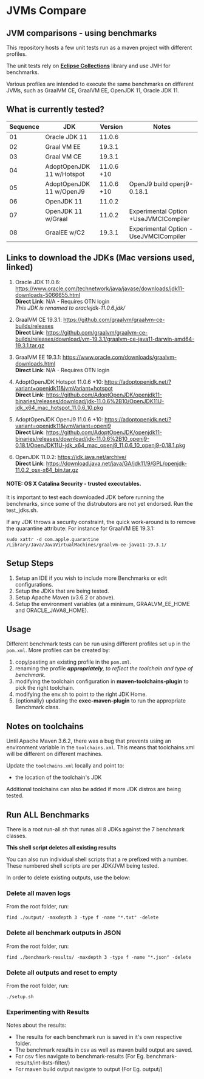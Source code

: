 # JVMs Compare
## JVM comparisons - using benchmarks

This repository hosts a few unit tests run as a maven project with different profiles.

The unit tests rely on [**Eclipse Collections**](https://eclipse.org/collections) library and 
use JMH for benchmarks.

Various profiles are intended to execute the same benchmarks on different JVMs, such as 
GraalVM CE, GraalVM EE, OpenJDK 11, Oracle JDK 11.

## What is currently tested?

Sequence | JDK | Version |  Notes
-------------- | ------------------ | ---------------------- | -------------------------------
01 | Oracle JDK 11 | 11.0.6 | 
02 | Graal VM EE | 19.3.1 | 
03 | Graal VM CE | 19.3.1 | 
04 | AdoptOpenJDK 11 w/Hotspot | 11.0.6 +10 | 
05 | AdoptOpenJDK 11 w/OpenJ9 | 11.0.6 +10 | OpenJ9 build openj9-0.18.1
06 | OpenJDK 11 | 11.0.2 | 
07 | OpenJDK 11 w/Graal | 11.0.2 | Experimental Option +UseJVMCICompiler
08 | GraalEE w/C2 | 19.3.1 | Experimental Option -UseJVMCICompiler

## Links to download the JDKs (Mac versions used, linked)
1. Oracle JDK 11.0.6: https://www.oracle.com/technetwork/java/javase/downloads/jdk11-downloads-5066655.html  
**Direct Link**: N/A - Requires OTN login  
_This JDK is renamed to oraclejdk-11.0.6.jdk/_  

1. GraalVM CE 19.3.1: https://github.com/graalvm/graalvm-ce-builds/releases  
**Direct Link**: https://github.com/graalvm/graalvm-ce-builds/releases/download/vm-19.3.1/graalvm-ce-java11-darwin-amd64-19.3.1.tar.gz  

1. GraalVM EE 19.3.1: https://www.oracle.com/downloads/graalvm-downloads.html  
**Direct Link**: N/A - Requires OTN login  

1. AdoptOpenJDK Hotspot 11.0.6 +10: https://adoptopenjdk.net/?variant=openjdk11&jvmVariant=hotspot  
**Direct Link**: https://github.com/AdoptOpenJDK/openjdk11-binaries/releases/download/jdk-11.0.6%2B10/OpenJDK11U-jdk_x64_mac_hotspot_11.0.6_10.pkg  

1. AdoptOpenJDK OpenJ9 11.0.6 +10: https://adoptopenjdk.net/?variant=openjdk11&jvmVariant=openj9  
**Direct Link**: https://github.com/AdoptOpenJDK/openjdk11-binaries/releases/download/jdk-11.0.6%2B10_openj9-0.18.1/OpenJDK11U-jdk_x64_mac_openj9_11.0.6_10_openj9-0.18.1.pkg  
 
1. OpenJDK 11.0.2: https://jdk.java.net/archive/  
**Direct Link**: https://download.java.net/java/GA/jdk11/9/GPL/openjdk-11.0.2_osx-x64_bin.tar.gz  


#### NOTE: OS X Catalina Security - trusted executables.
It is important to test each downloaded JDK before running the benchmarks, since some of the distrubutors 
are not yet endorsed. Run the test_jdks.sh.

If any JDK throws a security constraint, the quick work-around is to remove the quarantine attribute:
For instance for GraalVM EE 19.3.1:

`sudo xattr -d com.apple.quarantine /Library/Java/JavaVirtualMachines/graalvm-ee-java11-19.3.1/`

## Setup Steps

1. Setup an IDE if you wish to include more Benchmarks or edit configurations.
1. Setup the JDKs that are being tested.
1. Setup Apache Maven (v3.6.2 or above).
1. Setup the environment variables (at a minimum, GRAALVM_EE_HOME and ORACLE_JAVA8_HOME).


## Usage

Different benchmark tests can be run using different profiles set up in the `pom.xml`. More profiles
can be created by:

1. copy/pasting an existing profile in the `pom.xml`.
1. renaming the profile _**appropriately**, to reflect the toolchain and type of benchmark_.
1. modifying the toolchain configuration in **maven-toolchains-plugin** to pick the right toolchain.
1. modifying the env.sh to point to the right JDK Home.
1. {optionally} updating the **exec-maven-plugin** to run the appropriate Benchmark class.

## Notes on toolchains

Until Apache Maven 3.6.2, there was a bug that prevents using an environment variable in the 
`toolchains.xml`. This means that toolchains.xml will be different on different machines. 

Update the `toolchains.xml` locally and point to:
 
* the location of the toolchain's JDK

Additional toolchains can also be added if more JDK distros are being tested.

## Run ALL Benchmarks

There is a root run-all.sh that runas all 8 JDKs against the 7 benchmark classes. 

**This shell script deletes all existing results**

You can also run individual shell scripts that a re prefixed with a number. These numbered 
shell scripts are per JDK/JVM being tested.

In order to delete existing outputs, use the below:

### Delete all maven logs

From the root folder, run:

```
find ./output/ -maxdepth 3 -type f -name "*.txt" -delete
```

### Delete all benchmark outputs in JSON

From the root folder, run:

```
find ./benchmark-results/ -maxdepth 3 -type f -name "*.json" -delete

``` 

### Delete all outputs and reset to empty

From the root folder, run:

```
./setup.sh

```


### Experimenting with Results
Notes about the results:
* The results for each benchmark run is saved in it's own respective folder.
* The benchmark results in csv as well as maven build output are saved.
* For csv files navigate to benchmark-results (For Eg. benchmark-results/int-lists-filter/)
* For maven build output navigate to output (For Eg. output/)
